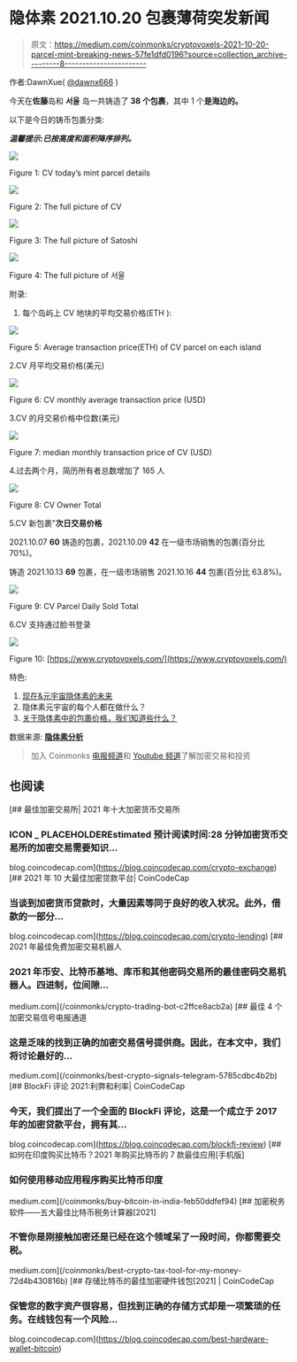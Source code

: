 # 隐体素 2021.10.20 包裹薄荷突发新闻

> 原文：<https://medium.com/coinmonks/cryptovoxels-2021-10-20-parcel-mint-breaking-news-57fe1dfd0196?source=collection_archive---------8----------------------->

作者:DawnXue( [@dawnx666](https://twitter.com/dawnx666) )

今天在**佐藤**岛和 **서울** 岛一共铸造了 **38 个包裹**，其中 1 个**是海边的。**

以下是今日的铸币包裹分类:

***温馨提示:已按高度和面积降序排列。***

![](img/948f7f181a79395396aa016b2a14a70c.png)

Figure 1: CV today’s mint parcel details

![](img/d088cb9fb58024ac1705a8e4d3135a4a.png)

Figure 2: The full picture of CV

![](img/a0ebd221b7282198d99164a0dfa4c185.png)

Figure 3: The full picture of Satoshi

![](img/c9a4b8262c20ef2ec9dfcde7aeec000d.png)

Figure 4: The full picture of 서울

附录:

1.  每个岛屿上 CV 地块的平均交易价格(ETH ):

![](img/ce59f86bb36f3c2daed2877979b39c2b.png)

Figure 5: Average transaction price(ETH) of CV parcel on each island

2.CV 月平均交易价格(美元)

![](img/71db9d66ef17e185d71df4bf84e01421.png)

Figure 6: CV monthly average transaction price (USD)

3.CV 的月交易价格中位数(美元)

![](img/34ef2a9727766f29d104873c98248949.png)

Figure 7: median monthly transaction price of CV (USD)

4.过去两个月，简历所有者总数增加了 165 人

![](img/3a7abe8246a9ae7aab0a6f196655ae3c.png)

Figure 8: CV Owner Total

5.CV 新包裹"**次日交易价格**

2021.10.07 **60** 铸造的包裹，2021.10.09 **42** 在一级市场销售的包裹(百分比 70%)。

铸造 2021.10.13 **69** 包裹，在一级市场销售 2021.10.16 **44** 包裹(百分比 63.8%)。

![](img/d050bc1e86ee3600a54e80b85392277b.png)

Figure 9: CV Parcel Daily Sold Total

6.CV 支持通过脸书登录

![](img/175f0c451f48997339c3e74a3557762e.png)

Figure 10: [https://www.cryptovoxels.com/](https://www.cryptovoxels.com/)

特色:

1.  [现在&元宇宙隐体素的未来](/coinmonks/present-future-of-cryptovoxels-metaverse-a4ed94f6b309)
2.  隐体素元宇宙的每个人都在做什么？
3.  [关于隐体素中的包裹价格，我们知道些什么？](/coinmonks/what-we-know-about-parcel-prices-in-cryptovoxels-fb93dc22896d)

数据来源: [**隐体素分析**](https://www.k1ic.com/cvb-zh.html)

> 加入 Coinmonks [电报频道](https://t.me/coincodecap)和 [Youtube 频道](https://www.youtube.com/c/coinmonks/videos)了解加密交易和投资

## 也阅读

[](https://blog.coincodecap.com/crypto-exchange) [## 最佳加密交易所| 2021 年十大加密货币交易所

### ICON _ PLACEHOLDEREstimated 预计阅读时间:28 分钟加密货币交易所的加密交易需要知识…

blog.coincodecap.com](https://blog.coincodecap.com/crypto-exchange) [](https://blog.coincodecap.com/crypto-lending) [## 2021 年 10 大最佳加密贷款平台| CoinCodeCap

### 当谈到加密货币贷款时，大量因素等同于良好的收入状况。此外，借款的一部分…

blog.coincodecap.com](https://blog.coincodecap.com/crypto-lending) [](/coinmonks/crypto-trading-bot-c2ffce8acb2a) [## 2021 年最佳免费加密交易机器人

### 2021 年币安、比特币基地、库币和其他密码交易所的最佳密码交易机器人。四进制，位间隙…

medium.com](/coinmonks/crypto-trading-bot-c2ffce8acb2a) [](/coinmonks/best-crypto-signals-telegram-5785cdbc4b2b) [## 最佳 4 个加密交易信号电报通道

### 这是乏味的找到正确的加密交易信号提供商。因此，在本文中，我们将讨论最好的…

medium.com](/coinmonks/best-crypto-signals-telegram-5785cdbc4b2b) [](https://blog.coincodecap.com/blockfi-review) [## BlockFi 评论 2021:利弊和利率| CoinCodeCap

### 今天，我们提出了一个全面的 BlockFi 评论，这是一个成立于 2017 年的加密贷款平台，拥有其…

blog.coincodecap.com](https://blog.coincodecap.com/blockfi-review) [](/coinmonks/buy-bitcoin-in-india-feb50ddfef94) [## 如何在印度购买比特币？2021 年购买比特币的 7 款最佳应用[手机版]

### 如何使用移动应用程序购买比特币印度

medium.com](/coinmonks/buy-bitcoin-in-india-feb50ddfef94) [](/coinmonks/best-crypto-tax-tool-for-my-money-72d4b430816b) [## 加密税务软件——五大最佳比特币税务计算器[2021]

### 不管你是刚接触加密还是已经在这个领域呆了一段时间，你都需要交税。

medium.com](/coinmonks/best-crypto-tax-tool-for-my-money-72d4b430816b) [](https://blog.coincodecap.com/best-hardware-wallet-bitcoin) [## 存储比特币的最佳加密硬件钱包[2021] | CoinCodeCap

### 保管您的数字资产很容易，但找到正确的存储方式却是一项繁琐的任务。在线钱包有一个风险…

blog.coincodecap.com](https://blog.coincodecap.com/best-hardware-wallet-bitcoin)